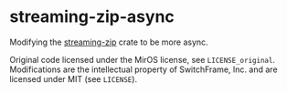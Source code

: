 # streaming-zip-async

Modifying the [streaming-zip](https://crates.io/crates/streaming-zip) crate to be more async.

Original code licensed under the MirOS license, see `LICENSE_original`. Modifications are the intellectual property of SwitchFrame, Inc. and are licensed under MIT (see `LICENSE`).

